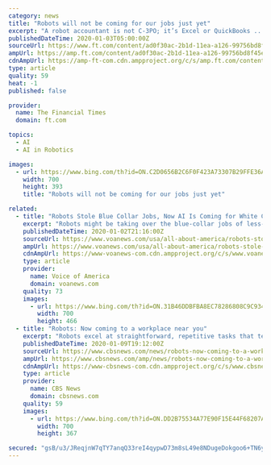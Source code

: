 ```yaml
---
category: news
title: "Robots will not be coming for our jobs just yet"
excerpt: "A robot accountant is not C-3PO; it’s Excel or QuickBooks ... It’s only a matter of time before they do a better job than us — just as AlphaZero does. The Artificial Intelligence Index project, based at Stanford University, tracks a wide variety of benchmarks. The machines are making rapid progress at symbolic achievements — such ..."
publishedDateTime: 2020-01-03T05:00:00Z
sourceUrl: https://www.ft.com/content/ad0f30ac-2b1d-11ea-a126-99756bd8f45e
ampUrl: https://amp.ft.com/content/ad0f30ac-2b1d-11ea-a126-99756bd8f45e
cdnAmpUrl: https://amp-ft-com.cdn.ampproject.org/c/s/amp.ft.com/content/ad0f30ac-2b1d-11ea-a126-99756bd8f45e
type: article
quality: 59
heat: -1
published: false

provider:
  name: The Financial Times
  domain: ft.com

topics:
  - AI
  - AI in Robotics

images:
  - url: https://www.bing.com/th?id=ON.C2D0656B2C6F0F423A73307B29FFE36A
    width: 700
    height: 393
    title: "Robots will not be coming for our jobs just yet"

related:
  - title: "Robots Stole Blue Collar Jobs, Now AI Is Coming for White Collar Workers"
    excerpt: "Robots might be taking over the blue-collar jobs of less-educated Americans, but artificial intelligence (AI) is poised to shake up college-educated employees in higher paying jobs, leaving no worker immune to the impact of technology on the American workforce. “[AI] will be used more extensively by the most high-paid and many of the best ..."
    publishedDateTime: 2020-01-02T21:16:00Z
    sourceUrl: https://www.voanews.com/usa/all-about-america/robots-stole-blue-collar-jobs-now-ai-coming-white-collar-workers
    ampUrl: https://www.voanews.com/usa/all-about-america/robots-stole-blue-collar-jobs-now-ai-coming-white-collar-workers?amp
    cdnAmpUrl: https://www-voanews-com.cdn.ampproject.org/c/s/www.voanews.com/usa/all-about-america/robots-stole-blue-collar-jobs-now-ai-coming-white-collar-workers?amp
    type: article
    provider:
      name: Voice of America
      domain: voanews.com
    quality: 73
    images:
      - url: https://www.bing.com/th?id=ON.31B46DDBFBA8EC78286808C9C9347FCB
        width: 700
        height: 466
  - title: "Robots: Now coming to a workplace near you"
    excerpt: "Robots excel at straightforward, repetitive tasks that tend to be mundane and ... The social media giant said it would ban \"deepfake\" videos made using artificial intelligence, as long as they're not satire and might mislead \"an average person.\" More than 4,500 companies, including startups and industry powerhouses, will showcase their new ..."
    publishedDateTime: 2020-01-09T19:12:00Z
    sourceUrl: https://www.cbsnews.com/news/robots-now-coming-to-a-workplace-near-you/
    ampUrl: https://www.cbsnews.com/amp/news/robots-now-coming-to-a-workplace-near-you/
    cdnAmpUrl: https://www-cbsnews-com.cdn.ampproject.org/c/s/www.cbsnews.com/amp/news/robots-now-coming-to-a-workplace-near-you/
    type: article
    provider:
      name: CBS News
      domain: cbsnews.com
    quality: 59
    images:
      - url: https://www.bing.com/th?id=ON.DD2B75534A77E90F15E44F68207A4D99
        width: 700
        height: 367

secured: "gsB/u3/JReqjnW7qTY7anqQ33reI4qypwD73m8sL49e8NDugeDokgoo6+TN6ytvKpvICCMg6zSmcRm8PV4EjNACDUgwW/KLSd7iu77mEcyALLtxpZ1qzrpruTPyAK7TTY4RRG4p6X0UxsBJr9IAjro3Tt4uJ3KbVObNITxaOTW83UcE996hNQCF/mB34yjR/r786pM7bIKFdcfv74JQz1+6h5WJt6XWViqkAz8XU53/o+xSuG+ygMAmbYO8TWIJIJ/BkoKGovQjEcjRKadsTFQ==;IFftGycH3DTHoK6GPhV6Bw=="
---
```


